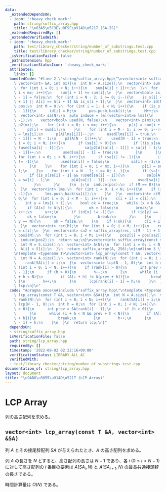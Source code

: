 ```yaml
---
data:
  _extendedDependsOn:
  - icon: ':heavy_check_mark:'
    path: string/suffix_array.hpp
    title: "\u63A5\u5C3E\u8F9E\u914D\u5217 (SA-IS)"
  _extendedRequiredBy: []
  _extendedVerifiedWith:
  - icon: ':heavy_check_mark:'
    path: test/library_checker/string/number_of_substrings.test.cpp
    title: test/library_checker/string/number_of_substrings.test.cpp
  _isVerificationFailed: false
  _pathExtension: hpp
  _verificationStatusIcon: ':heavy_check_mark:'
  attributes:
    links: []
  bundledCode: "#line 2 \"string/suffix_array.hpp\"\nvector<int> suffix_array(const\
    \ vector<int> &A, int mx){\n  int N = A.size();\n  vector<int> sum(mx + 1, 0);\n\
    \  for (int i = 0; i < N; i++){\n    sum[A[i] + 1]++;\n  }\n  for (int i = 0;\
    \ i < mx; i++){\n    sum[i + 1] += sum[i];\n  }\n  vector<bool> is_s(N);\n  is_s[N\
    \ - 1] = false;\n  for (int i = N - 2; i >= 0; i--){\n    is_s[i] = A[i] < A[i\
    \ + 1] || A[i] == A[i + 1] && is_s[i + 1];\n  }\n  vector<int> id(N, -1);\n  vector<int>\
    \ pos;\n  int M = 0;\n  for (int i = 1; i < N; i++){\n    if (is_s[i] && !is_s[i\
    \ - 1]){\n      id[i] = M;\n      pos.push_back(i);\n      M++;\n    }\n  }\n\
    \  vector<int> sa(N);\n  auto induce = [&](vector<int>& lms){\n    sa = vector<int>(N,\
    \ -1);\n    vector<bool> used(N, false);\n    vector<int> p(mx);\n    vector<int>\
    \ p2(mx);\n    for (int i = 0; i < mx; i++){\n      p[i] = sum[i + 1] - 1;\n \
    \     p2[i] = sum[i];\n    }\n    for (int i = M - 1; i >= 0; i--){\n      sa[p[A[lms[i]]]]\
    \ = lms[i];\n      p[A[lms[i]]]--;\n      used[lms[i]] = true;\n    }\n    sa[p2[A[N\
    \ - 1]]] = N - 1;\n    p2[A[N - 1]]++;\n    used[N - 1] = true;\n    for (int\
    \ i = 0; i < N; i++){\n      if (sa[i] > 0){\n        if (!is_s[sa[i] - 1] &&\
    \ !used[sa[i] - 1]){\n          sa[p2[A[sa[i] - 1]]] = sa[i] - 1;\n          p2[A[sa[i]\
    \ - 1]]++;\n          used[sa[i] - 1] = true;\n        }\n      }\n    }\n   \
    \ for (int i = 0; i < N; i++){\n      if (sa[i] != -1){\n        if (id[sa[i]]\
    \ != -1){\n          used[sa[i]] = false;\n          sa[i] = -1;\n        }\n\
    \      }\n    }\n    for (int i = 0; i < mx; i++){\n      p[i] = sum[i + 1] -\
    \ 1;\n    }\n    for (int i = N - 1; i >= 0; i--){\n      if (sa[i] > 0){\n  \
    \      if (is_s[sa[i] - 1] && !used[sa[i] - 1]){\n          sa[p[A[sa[i] - 1]]]\
    \ = sa[i] - 1;\n          p[A[sa[i] - 1]]--;\n          used[sa[i] - 1] = true;\n\
    \        }\n      }\n    }\n  };\n  induce(pos);\n  if (M == 0){\n    return sa;\n\
    \  }\n  vector<int> lms;\n  for (int i = 0; i < N; i++){\n    if (id[sa[i]] !=\
    \ -1){\n      lms.push_back(sa[i]);\n    }\n  }\n  vector<int> c(M);\n  c[0] =\
    \ 0;\n  for (int i = 0; i < M - 1; i++){\n    c[i + 1] = c[i];\n    int x = lms[i];\n\
    \    int y = lms[i + 1];\n    bool ok = true;\n    while (x < N && y < N){\n \
    \     if (A[x] != A[y]){\n        ok = false;\n        break;\n      }\n     \
    \ x++;\n      y++;\n      if (id[x] != -1){\n        if (id[y] == -1){\n     \
    \     ok = false;\n        }\n        break;\n      }\n    }\n    if (x == N ||\
    \ y == N){\n      ok = false;\n    }\n    if (!ok){\n      c[i + 1]++;\n    }\n\
    \  }\n  vector<int> rec(M);\n  for (int i = 0; i < M; i++){\n    rec[id[lms[i]]]\
    \ = c[i];\n  }\n  vector<int> sa2 = suffix_array(rec, c[M - 1] + 1);\n  vector<int>\
    \ pos2(M);\n  for (int i = 0; i < M; i++){\n    pos2[i] = pos[sa2[i]];\n  }\n\
    \  induce(pos2);\n  return sa;\n}\nvector<int> suffix_array(const string &S){\n\
    \  int N = S.size();\n  vector<int> A(N);\n  for (int i = 0; i < N; i++){\n  \
    \  A[i] = S[i];\n  }\n  return suffix_array(A, 256);\n}\n#line 3 \"string/lcp_array.hpp\"\
    \ntemplate <typename T>\nvector<int> lcp_array(const T &A, vector<int> &SA){\n\
    \  int N = A.size();\n  vector<int> rank(N);\n  for (int i = 0; i < N; i++){\n\
    \    rank[SA[i]] = i;\n  }\n  vector<int> lcp(N - 1, 0);\n  int h = 0;\n  for\
    \ (int i = 0; i < N; i++){\n    if (rank[i] > 0){\n      int prev = SA[rank[i]\
    \ - 1];\n      if (h > 0){\n        h--;\n      }\n      while (i + h < N && prev\
    \ + h < N){\n        if (A[i + h] != A[prev + h]){\n          break;\n       \
    \ }\n        h++;\n      }\n      lcp[rank[i] - 1] = h;\n    }\n  }\n  return\
    \ lcp;\n}\n"
  code: "#pragma once\n#include \"suffix_array.hpp\"\ntemplate <typename T>\nvector<int>\
    \ lcp_array(const T &A, vector<int> &SA){\n  int N = A.size();\n  vector<int>\
    \ rank(N);\n  for (int i = 0; i < N; i++){\n    rank[SA[i]] = i;\n  }\n  vector<int>\
    \ lcp(N - 1, 0);\n  int h = 0;\n  for (int i = 0; i < N; i++){\n    if (rank[i]\
    \ > 0){\n      int prev = SA[rank[i] - 1];\n      if (h > 0){\n        h--;\n\
    \      }\n      while (i + h < N && prev + h < N){\n        if (A[i + h] != A[prev\
    \ + h]){\n          break;\n        }\n        h++;\n      }\n      lcp[rank[i]\
    \ - 1] = h;\n    }\n  }\n  return lcp;\n}"
  dependsOn:
  - string/suffix_array.hpp
  isVerificationFile: false
  path: string/lcp_array.hpp
  requiredBy: []
  timestamp: '2022-09-02 02:22:16+09:00'
  verificationStatus: LIBRARY_ALL_AC
  verifiedWith:
  - test/library_checker/string/number_of_substrings.test.cpp
documentation_of: string/lcp_array.hpp
layout: document
title: "\u9AD8\u3055\u914D\u5217 (LCP Array)"
---
```


# LCP Array
列の高さ配列を求める。

## ``vector<int> lcp_array(const T &A, vector<int> &SA)``
列 $A$ とその接尾辞配列 $SA$ が与えられたとき、$A$ の高さ配列を求める。

列 $A$ の長さを $N$ とすると、高さ配列の長さは $N-1$ であり、各 $i \ (0 \leq i < N-1)$ に対して高さ配列の $i$ 番目の要素は $A[SA_i, N)$ と $A[SA_{i + 1}, N)$ の最長共通接頭辞の長さである。

時間計算量は $O(N)$ である。